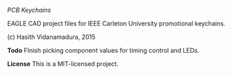 *PCB Keychains*

EAGLE CAD project files for IEEE Carleton University promotional keychains.

(c) Hasith Vidanamadura, 2015


**Todo**
FInish picking component values for timing control and LEDs.




**License**
This is a MIT-licensed project.
